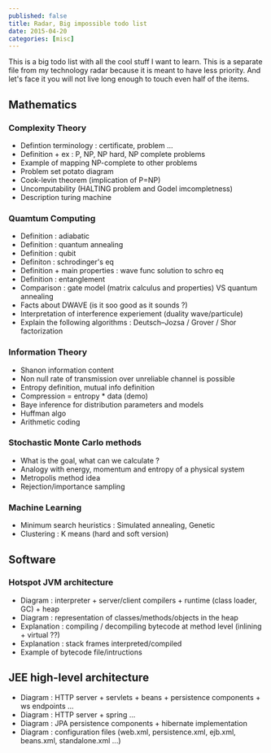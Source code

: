 ```yaml
---
published: false
title: Radar, Big impossible todo list
date: 2015-04-20
categories: [misc]
---
```


This is a big todo list with all the cool stuff I want to learn. This is a separate file from
my technology radar because it is meant to have less priority. And let's face it you will not
live long enough to touch even half of the items.

## Mathematics

### Complexity Theory

* Defintion terminology : certificate, problem ...
* Definition + ex : P, NP, NP hard, NP complete problems
* Example of mapping NP-complete to other problems
* Problem set potato diagram
* Cook-levin theorem (implication of P=NP)
* Uncomputability (HALTING problem and Godel imcompletness)
* Description turing machine

### Quamtum Computing

* Definition : adiabatic
* Definition : quantum annealing
* Definition : qubit
* Definiton : schrodinger's eq
* Definition + main properties : wave func solution to schro eq
* Definition : entanglement
* Comparison : gate model (matrix calculus and properties) VS quantum annealing
* Facts about DWAVE (is it soo good as it sounds ?)
* Interpretation of interference experiement (duality wave/particule)
* Explain the following algorithms : Deutsch–Jozsa / Grover / Shor factorization

### Information Theory

* Shanon information content
* Non null rate of transmission over unreliable channel is possible
* Entropy definition, mutual info definition
* Compression = entropy * data (demo)
* Baye inference for distribution parameters and models
* Huffman algo
* Arithmetic coding

### Stochastic Monte Carlo methods

* What is the goal, what can we calculate ?
* Analogy with energy, momentum and entropy of a physical system
* Metropolis method idea
* Rejection/importance sampling

### Machine Learning

* Minimum search heuristics : Simulated annealing, Genetic
* Clustering : K means (hard and soft version)


## Software

### Hotspot JVM architecture
* Diagram : interpreter + server/client compilers + runtime (class loader, GC) + heap
* Diagram : representation of classes/methods/objects in the heap
* Explanation : compiling / decompiling bytecode at method level (inlining + virtual ??)
* Explanation : stack frames interpreted/compiled
* Example of bytecode file/intructions

## JEE high-level architecture
* Diagram : HTTP server + servlets + beans + persistence components + ws endpoints ...
* Diagram : HTTP server + spring ...
* Diagram : JPA persistence components + hibernate implementation
* Diagram : configuration files (web.xml, persistence.xml, ejb.xml, beans.xml, standalone.xml ...)

